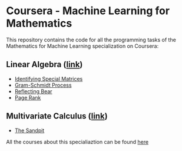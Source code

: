 # Coursera - Machine Learning for Mathematics

This repository contains the code for all the programming tasks of the Mathematics for Machine Learning specialization on Coursera:

## Linear Algebra ([link](https://www.coursera.org/learn/linear-algebra-machine-learning))

* [Identifying Special Matrices](linear-algebra/IdentifyingSpecialMatrices.ipynb)
* [Gram-Schmidt Process](linear-algebra/GramSchmidtProcess.ipynb)
* [Reflecting Bear](linear-algebra/ReflectingBear.ipynb)
* [Page Rank](linear-algebra/PageRank.ipynb)

## Multivariate Calculus ([link](https://www.coursera.org/learn/multivariate-calculus-machine-learning))

* [The Sandpit](multivariate-calculus/The+Sandpit.ipynb)

All the courses about this specialiaztion can be found [here](https://www.coursera.org/specializations/mathematics-machine-learning)


